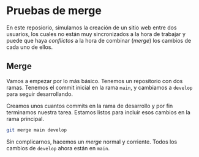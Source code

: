 # Pruebas de merge
En este reposiorio, simulamos la creación de un sitio web entre dos usuarios, los cuales no están muy sincronizados a la hora de trabajar y puede que haya *conflictos* a la hora de combinar (*merge*) los cambios de cada uno de ellos. 

## Merge
Vamos a empezar por lo más básico. Tenemos un repositorio con dos ramas. Tenemos el commit inicial en la rama `main`, y cambiamos a `develop` para seguir desarrollando.

Creamos unos cuantos commits en la rama de desarrollo y por fin terminamos nuestra tarea. Estamos listos para incluir esos cambios en la rama principal. 

```bash
git merge main develop
```

Sin complicarnos, hacemos un *merge* normal y corriente. Todos los cambios de `develop` ahora están en `main`.